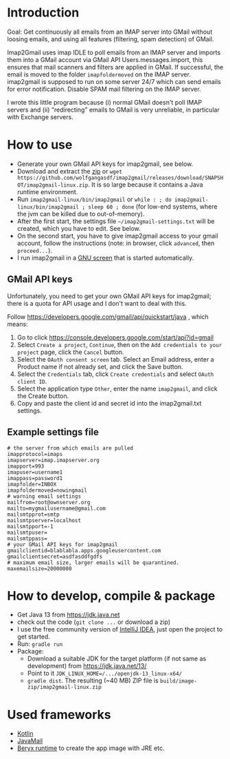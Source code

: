 # Introduction

Goal: Get continuously all emails from an IMAP server into GMail without loosing emails, and using all features (filtering, spam detection) of GMail.

Imap2Gmail uses imap IDLE to poll emails from an IMAP server and imports them into a GMail account via GMail API Users.messages.import,
this ensures that mail scanners and filters are applied in GMail. If successful, the email is moved to the folder `imapfoldermoved` on the IMAP server.
imap2gmail is supposed to run on some server 24/7 which can send emails for error notification. Disable SPAM mail filtering on the IMAP server.

I wrote this little program because (i) normal GMail doesn't poll IMAP servers and (ii) "redirecting" emails to GMail is very unreliable, in particular with Exchange servers.

# How to use

* Generate your own GMail API keys for imap2gmail, see below.
* Download and extract the [zip](https://github.com/wolfgangasdf/imap2gmail/releases) or `wget https://github.com/wolfgangasdf/imap2gmail/releases/download/SNAPSHOT/imap2gmail-linux.zip`. It is so large because it contains a Java runtime environment.
* Run `imap2gmail-linux/bin/imap2gmail` or `while : ; do imap2gmail-linux/bin/imap2gmail ; sleep 60 ; done` (for low-end systems, where the jvm can be killed due to out-of-memory). 
* After the first start, the settings file `~/imap2gmail-settings.txt` will be created, which you have to edit. See below.
* On the second start, you have to give imap2gmail access to your gmail account, follow the instructions (note: in browser, click `advanced`, then `proceed...`).
* I run imap2gmail in a [GNU screen](https://en.wikipedia.org/wiki/GNU_Screen) that is started automatically.

## GMail API keys
Unfortunately, you need to get your own GMail API keys for imap2gmail; there is a quota for API usage and I don't want to deal with this.

Follow https://developers.google.com/gmail/api/quickstart/java , which means:

1. Go to click https://console.developers.google.com/start/api?id=gmail
2. Select `Create a project`, `Continue`, then on the `Add credentials to your project` page, click the `Cancel` button.
3. Select the `OAuth consent screen` tab. Select an Email address, enter a Product name if not already set, and click the Save button.
4. Select the `Credentials` tab, click `Create credentials` and select `OAuth client ID`.
5. Select the application type `Other`, enter the name `imap2gmail`, and click the Create button.
6. Copy and paste the client id and secret id into the imap2gmail.txt settings.

## Example settings file

~~~~
# the server from which emails are pulled
imapprotocol=imaps
imapserver=imap.imapserver.org
imapport=993
imapuser=username1
imappass=password1
imapfolder=INBOX
imapfoldermoved=nowingmail
# warning email settings
mailfrom=root@ownserver.org
mailto=mygmailusername@gmail.com
mailsmtpprot=smtp
mailsmtpserver=localhost
mailsmtpport=-1
mailsmtpuser=
mailsmtppass=
# your GMail API keys for imap2gmail
gmailclientid=blablabla.apps.googleusercontent.com
gmailclientsecret=asdfasddfgdfs
# maximum email size, larger emails will be quarantined.
maxemailsize=20000000
~~~~


# How to develop, compile & package

* Get Java 13 from https://jdk.java.net
* check out the code (`git clone ...` or download a zip)
* I use the free community version of [IntelliJ IDEA](https://www.jetbrains.com/idea/download/), just open the project to get started.
* Run: `gradle run`
* Package:
  * Download a suitable JDK for the target platform (if not same as development) from https://jdk.java.net/13/
  * Point to it `JDK_LINUX_HOME=/.../openjdk-13_linux-x64/` 
  * `gradle dist`. The resulting (~40 MB) ZIP file is `build/image-zip/imap2gmail-linux.zip`


# Used frameworks #

* [Kotlin](https://kotlinlang.org)
* [JavaMail](https://javaee.github.io/javamail/)
* [Beryx runtime](https://badass-runtime-plugin.beryx.org) to create the app image with JRE etc.
